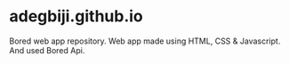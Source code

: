 # adegbiji.github.io
Bored web app repository.
Web app made using HTML, CSS & Javascript. And used Bored Api.
